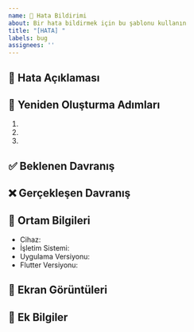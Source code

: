 ```yaml
---
name: 🐛 Hata Bildirimi
about: Bir hata bildirmek için bu şablonu kullanın
title: "[HATA] "
labels: bug
assignees: ''
---
```


## 🐛 Hata Açıklaması
<!-- Hatayı detaylı bir şekilde açıklayın -->

## 🔄 Yeniden Oluşturma Adımları
1. 
2. 
3. 

## ✅ Beklenen Davranış
<!-- Ne olmasını bekliyordunuz? -->

## ❌ Gerçekleşen Davranış
<!-- Ne oldu? -->

## 📱 Ortam Bilgileri
- Cihaz: 
- İşletim Sistemi: 
- Uygulama Versiyonu: 
- Flutter Versiyonu:

## 📸 Ekran Görüntüleri
<!-- Varsa ekran görüntüleri ekleyin -->

## 📝 Ek Bilgiler
<!-- Eklemek istediğiniz başka bir şey var mı? --> 
